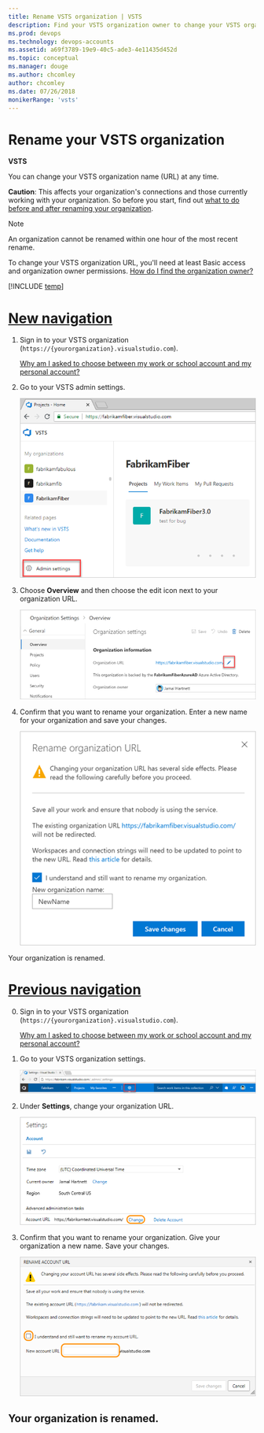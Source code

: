 ```yaml
---
title: Rename VSTS organization | VSTS
description: Find your VSTS organization owner to change your VSTS organization URL or provide a new name, what to do before and after renaming your organization
ms.prod: devops
ms.technology: devops-accounts
ms.assetid: a69f3789-19e9-40c5-ade3-4e11435d452d
ms.topic: conceptual
ms.manager: douge
ms.author: chcomley
author: chcomley
ms.date: 07/26/2018
monikerRange: 'vsts'
---
```

# Rename your VSTS organization

**VSTS**

You can change your VSTS organization name (URL) at any time.

**Caution**: This affects your organization's connections 
and those currently working with your organization. 
So before you start, find out 
[what to do before and after renaming your organization](https://support.microsoft.com/kb/2793597).

> [!NOTE]
> An organization cannot be renamed within one hour of the most recent rename.

To change your VSTS organization URL, you'll need at least Basic access and organization owner permissions. 
[How do I find the organization owner?](faq-delete-restore-vsts-organization.md#find-owner)

[!INCLUDE [temp](../../_shared/new-navigation.md)] 

# [New navigation](#tab/new-nav)

1. Sign in to your VSTS organization (```https://{yourorganization}.visualstudio.com```).

	[Why am I asked to choose between my work or school account and my personal account?](faq-create-organization.md#ChooseOrgAcctMSAcct)

2.  Go to your VSTS admin settings.

    ![Open VSTS admin settings](../../_shared/_img/settings/open-admin-settings-vert.png)

3. Choose **Overview** and then choose the edit icon next to your organization URL.

   ![Rename you organization](_img/rename-vso-organization/rename-organization-vert.png)

4. Confirm that you want to rename your organization. Enter a new name for your organization and save your changes.

   ![Enter new organization name and save changes](_img/rename-vso-organization/enter-new-organization-name-save-changes.png) 

Your organization is renamed.

# [Previous navigation](#tab/prev-nav)

0.  Sign in to your VSTS organization (```https://{yourorganization}.visualstudio.com```).

	[Why am I asked to choose between my work or school account and my personal account?](faq-create-organization.md#ChooseOrgAcctMSAcct)

0.  Go to your VSTS organization settings.

    ![Go to organization settings](../../_shared/_img/organization-settings-new-ui.png)

0.	Under **Settings**, change your organization URL.

    ![Change your organization name](_img/rename-vso-organization/vsorenameorganization.png)

0.  Confirm that you want to rename your organization. 
Give your organization a new name. Save your changes.

    ![Confirm renaming your organization, provide new organization name](_img/rename-vso-organization/vsoconfirmorganizationrename.png)

Your organization is renamed.
---
